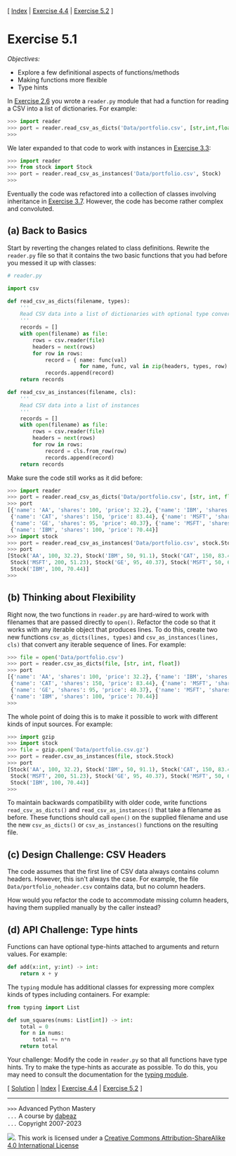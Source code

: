 \[ [Index](index.md) | [Exercise 4.4](ex4_4.md) | [Exercise 5.2](ex5_2.md) \]

# Exercise 5.1

*Objectives:*

- Explore a few definitional aspects of functions/methods
- Making functions more flexible
- Type hints

In [Exercise 2.6](ex2_6.md) you wrote a `reader.py` module that
had a function for reading a CSV into a list of dictionaries.  For example:

```python
>>> import reader
>>> port = reader.read_csv_as_dicts('Data/portfolio.csv', [str,int,float])
>>>
```

We later expanded to that code to work with instances in
[Exercise 3.3](ex3_3.md): 

```python
>>> import reader
>>> from stock import Stock
>>> port = reader.read_csv_as_instances('Data/portfolio.csv', Stock)
>>>
```

Eventually the code was refactored into a collection of classes
involving inheritance in [Exercise 3.7](ex3_7.md).  However,
the code has become rather complex and convoluted.

## (a) Back to Basics

Start by reverting the changes related to class definitions.  Rewrite
the `reader.py` file so that it contains the two basic functions that
you had before you messed it up with classes:

```python
# reader.py

import csv

def read_csv_as_dicts(filename, types):
    '''
    Read CSV data into a list of dictionaries with optional type conversion
    '''
    records = []
    with open(filename) as file:
        rows = csv.reader(file)
        headers = next(rows)
        for row in rows:
            record = { name: func(val) 
                       for name, func, val in zip(headers, types, row) }
            records.append(record)
    return records

def read_csv_as_instances(filename, cls):
    '''
    Read CSV data into a list of instances
    '''
    records = []
    with open(filename) as file:
        rows = csv.reader(file)
        headers = next(rows)
        for row in rows:
            record = cls.from_row(row)
            records.append(record)
    return records
```

Make sure the code still works as it did before:

```python
>>> import reader
>>> port = reader.read_csv_as_dicts('Data/portfolio.csv', [str, int, float])
>>> port
[{'name': 'AA', 'shares': 100, 'price': 32.2}, {'name': 'IBM', 'shares': 50, 'price': 91.1}, 
 {'name': 'CAT', 'shares': 150, 'price': 83.44}, {'name': 'MSFT', 'shares': 200, 'price': 51.23}, 
 {'name': 'GE', 'shares': 95, 'price': 40.37}, {'name': 'MSFT', 'shares': 50, 'price': 65.1}, 
 {'name': 'IBM', 'shares': 100, 'price': 70.44}]
>>> import stock
>>> port = reader.read_csv_as_instances('Data/portfolio.csv', stock.Stock)
>>> port
[Stock('AA', 100, 32.2), Stock('IBM', 50, 91.1), Stock('CAT', 150, 83.44), 
 Stock('MSFT', 200, 51.23), Stock('GE', 95, 40.37), Stock('MSFT', 50, 65.1), 
 Stock('IBM', 100, 70.44)]
>>>
```

## (b) Thinking about Flexibility

Right now, the two functions in `reader.py` are hard-wired to work
with filenames that are passed directly to `open()`.  Refactor the
code so that it works with any iterable object that produces lines.
To do this, create two new functions `csv_as_dicts(lines, types)` and
`csv_as_instances(lines, cls)` that convert any iterable sequence of
lines.  For example:

```python
>>> file = open('Data/portfolio.csv')
>>> port = reader.csv_as_dicts(file, [str, int, float])
>>> port
[{'name': 'AA', 'shares': 100, 'price': 32.2}, {'name': 'IBM', 'shares': 50, 'price': 91.1}, 
 {'name': 'CAT', 'shares': 150, 'price': 83.44}, {'name': 'MSFT', 'shares': 200, 'price': 51.23}, 
 {'name': 'GE', 'shares': 95, 'price': 40.37}, {'name': 'MSFT', 'shares': 50, 'price': 65.1}, 
 {'name': 'IBM', 'shares': 100, 'price': 70.44}]
>>>
```

The whole point of doing this is to make it possible to work with different
kinds of input sources.  For example:

```python
>>> import gzip
>>> import stock
>>> file = gzip.open('Data/portfolio.csv.gz')
>>> port = reader.csv_as_instances(file, stock.Stock)
>>> port
[Stock('AA', 100, 32.2), Stock('IBM', 50, 91.1), Stock('CAT', 150, 83.44), 
 Stock('MSFT', 200, 51.23), Stock('GE', 95, 40.37), Stock('MSFT', 50, 65.1), 
 Stock('IBM', 100, 70.44)]
>>>
```

To maintain backwards compatibility with older code, write functions
`read_csv_as_dicts()` and `read_csv_as_instances()` that take a
filename as before.  These functions should call `open()` on the
supplied filename and use the new `csv_as_dicts()` or
`csv_as_instances()` functions on the resulting file.

## (c) Design Challenge: CSV Headers

The code assumes that the first line of CSV data always contains
column headers.  However, this isn't always the case. For example, the
file `Data/portfolio_noheader.csv` contains data, but no column
headers.

How would you refactor the code to accommodate missing column headers, having
them supplied manually by the caller instead?

## (d) API Challenge: Type hints

Functions can have optional type-hints attached to arguments and return values.
For example:

```python
def add(x:int, y:int) -> int:
    return x + y
```

The `typing` module has additional classes for expressing more complex kinds of
types including containers.  For example:

```python
from typing import List

def sum_squares(nums: List[int]) -> int:
    total = 0
    for n in nums:
        total += n*n
    return total
```

Your challenge: Modify the code in `reader.py` so that all functions
have type hints.  Try to make the type-hints as accurate as possible.
To do this, you may need to consult the documentation for the
[typing module](https://docs.python.org/3/library/typing.html).

\[ [Solution](soln5_1.md) | [Index](index.md) | [Exercise 4.4](ex4_4.md) | [Exercise 5.2](ex5_2.md) \]

----
`>>>` Advanced Python Mastery  
`...` A course by [dabeaz](https://www.dabeaz.com)  
`...` Copyright 2007-2023  

![](https://i.creativecommons.org/l/by-sa/4.0/88x31.png). This work is licensed under a [Creative Commons Attribution-ShareAlike 4.0 International License](http://creativecommons.org/licenses/by-sa/4.0/)
